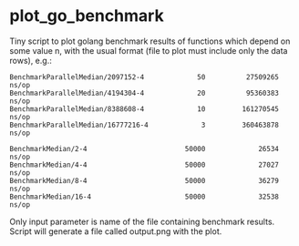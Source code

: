# plot_go_benchmark

Tiny script to plot golang benchmark results of functions which depend on some value n, with the usual format (file to plot must include only the data rows), e.g.:

```
BenchmarkParallelMedian/2097152-4             50          27509265 ns/op
BenchmarkParallelMedian/4194304-4             20          95360383 ns/op
BenchmarkParallelMedian/8388608-4             10         161270545 ns/op
BenchmarkParallelMedian/16777216-4             3         360463878 ns/op

BenchmarkMedian/2-4                        50000             26534 ns/op
BenchmarkMedian/4-4                        50000             27027 ns/op
BenchmarkMedian/8-4                        50000             36279 ns/op
BenchmarkMedian/16-4                       50000             32538 ns/op

```

Only input parameter is name of the file containing benchmark results. Script will generate a file called output.png with the plot.

